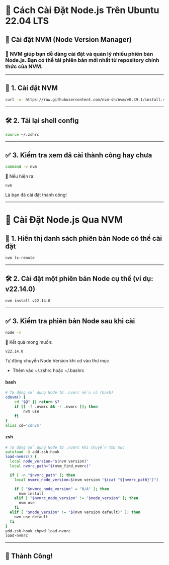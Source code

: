 # 🚀 Cách Cài Đặt Node.js Trên Ubuntu 22.04 LTS

## 🎨 Cài đặt NVM (Node Version Manager)

### 📌 NVM giúp bạn dễ dàng cài đặt và quản lý nhiều phiên bản Node.js. Bạn có thể tải phiên bản mới nhất từ repository chính thức của NVM.

---

## 🔧 1. Cài đặt NVM

```bash
curl -o- https://raw.githubusercontent.com/nvm-sh/nvm/v0.39.1/install.sh | zsh
```

---

## 🛠️ 2. Tải lại shell config

```bash
source ~/.zshrc
```

---

## ✅ 3. Kiểm tra xem đã cài thành công hay chưa

```bash
command -v nvm
```

🎯 Nếu hiện ra:

```
nvm
```

Là bạn đã cài đặt thành công!

---

# 🌟 Cài Đặt Node.js Qua NVM

## 🔧 1. Hiển thị danh sách phiên bản Node có thể cài đặt

```bash
nvm ls-remote
```

---

## 🛠️ 2. Cài đặt một phiên bản Node cụ thể (ví dụ: v22.14.0)

```bash
nvm install v22.14.0
```

---

## ✅ 3. Kiểm tra phiên bản Node sau khi cài

```bash
node -v
```

🎯 Kết quả mong muốn:

```
v22.14.0
```
Tự động chuyển Node Version khi cd vào thư mục
- Thêm vào ~/.zshrc hoặc ~/.bashrc

#### bash
```bash
# Tự động sử dụng Node từ .nvmrc nếu có (bash)
cdnvm() {
    cd "$@" || return $?
    if [[ -f .nvmrc && -r .nvmrc ]]; then
        nvm use
    fi
}
alias cd='cdnvm'
```
#### zsh
```zsh
# Tự động sử dụng Node từ .nvmrc khi chuyển thư mục
autoload -U add-zsh-hook
load-nvmrc() {
  local node_version="$(nvm version)"
  local nvmrc_path="$(nvm_find_nvmrc)"

  if [ -n "$nvmrc_path" ]; then
    local nvmrc_node_version=$(nvm version "$(cat "${nvmrc_path}")")

    if [ "$nvmrc_node_version" = "N/A" ]; then
      nvm install
    elif [ "$nvmrc_node_version" != "$node_version" ]; then
      nvm use
    fi
  elif [ "$node_version" != "$(nvm version default)" ]; then
    nvm use default
  fi
}
add-zsh-hook chpwd load-nvmrc
load-nvmrc
```

---

## 🎉 Thành Công!
